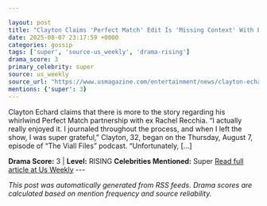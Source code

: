 ```yaml
---

layout: post
title: "Clayton Claims 'Perfect Match' Edit Is 'Missing Context' With Ex Rachel"
date: 2025-08-07 23:17:59 +0000
categories: gossip
tags: ['super', 'source-us_weekly', 'drama-rising']
drama_score: 3
primary_celebrity: super
source: us_weekly
source_url: "https://www.usmagazine.com/entertainment/news/clayton-echard-criticizes-perfect-match-edit-with-ex-rachel-recchia/"
mentions: {'super': 3}
---
```


Clayton Echard claims that there is more to the story regarding his whirlwind Perfect Match partnership with ex Rachel Recchia. “I actually really enjoyed it. I journaled throughout the process, and when I left the show, I was super grateful,” Clayton, 32, began on the Thursday, August 7, episode of “The Viall Files” podcast. “Unfortunately, […]

**Drama Score:** 3 | **Level:** RISING **Celebrities Mentioned:** Super [Read full article at Us Weekly](https://www.usmagazine.com/entertainment/news/clayton-echard-criticizes-perfect-match-edit-with-ex-rachel-recchia/) --- 

*This post was automatically generated from RSS feeds. Drama scores are calculated based on mention frequency and source reliability.*